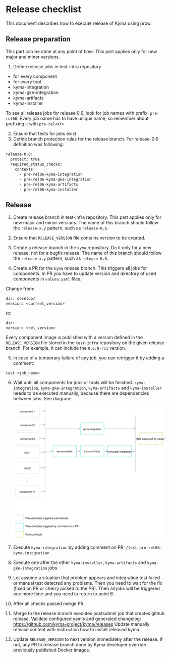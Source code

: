 # Release checklist

This document describes how to execute release of Kyma using prow.

## Release preparation

This part can be done at any point of time. 
This part applies only for new major and minor versions.

1. Define release jobs in test-infra repository
 - for every component
 - for every tool
 - kyma-integration
 - kyma-gke-integration
 - kyma-artifacts
 - kyma-installer

To see all release jobs for release 0.6, look for job names with prefix: `pre-rel06`.
Every job name has to have unique name, so remember about prefixing it with `pre-rel<XY>`

2. Ensure that tests for jobs exist
3. Define branch protection rules for the release branch.
For release-0.6 definition was following:
```
release-0.6:
  protect: true
  required_status_checks:
    contexts:
      - pre-rel06-kyma-integration
      - pre-rel06-kyma-gke-integration
      - pre-rel06-kyma-artifacts
      - pre-rel06-kyma-installer
```


## Release

1. Create release branch in test-infra repository.
This part applies only for new major and minor versions.
The name of this branch should follow the `release-x.y` pattern, such as `release-0.6`.

2. Ensure that `RELEASE_VERSION` file contains version to be created.

3. Create a release branch in the `kyma` repository. Do it only for a new release, not for a bugfix release.
The name of this branch should follow the `release-x.y` pattern, such as `release-0.6`.

4. Create a PR for the `kyma` release branch. This triggers all jobs for components.
In PR you have to update version and directory of used components in `values.yaml` files.

Change from:

```
dir: develop/
version: <current_version>
```
to:
```
dir:
version: <rel_version>
```    
    
Every component image is published with a version defined in the `RELEASE_VERSION` file stored in the `test-infra` repository on the given release branch. For example, it can include the `0.6.0-rc1` version.

5. In case of a temporary failure of any job, you can retrigger it by adding a comment:
```
test <job_name>
```

6. Wait until all components for jobs or tools will be finished. 
`kyma-integration`, `kyma-gke-integration`, `kyma-artifacts` and `kyma-installer` needs to be executed manually, because there
are dependencies between jobs. See diagram: ![](./assets/kyma-rel-jobs.svg)

7.  Execute `kyma-integration` by adding comment on PR:
`/test pre-rel06-kyma-integration`

8. Execute one after the other `kyma-installer`, `kyma-artifacts` and `kyma-gke-integration` jobs

5. Let assume a situation that problem appears and integration test failed or manual test detected any problems.
Then you need to wait for the fix (fixed on PR or cherry picked to the PR). Then all jobs will be triggered one more time
and you need to return to point 6.

9. After all checks passed merge PR.

10. Merge to the release branch executes postsubmit job that creates github release.
Validate configured yamls and generated changelog: https://github.com/kyma-project/kyma/releases
Update manually release content with instruction how to install released kyma.

11. Update `RELEASE_VERSION` to next version immediately after the release. If not, any PR to release branch done by 
Kyma developer override previously published Docker images.  
